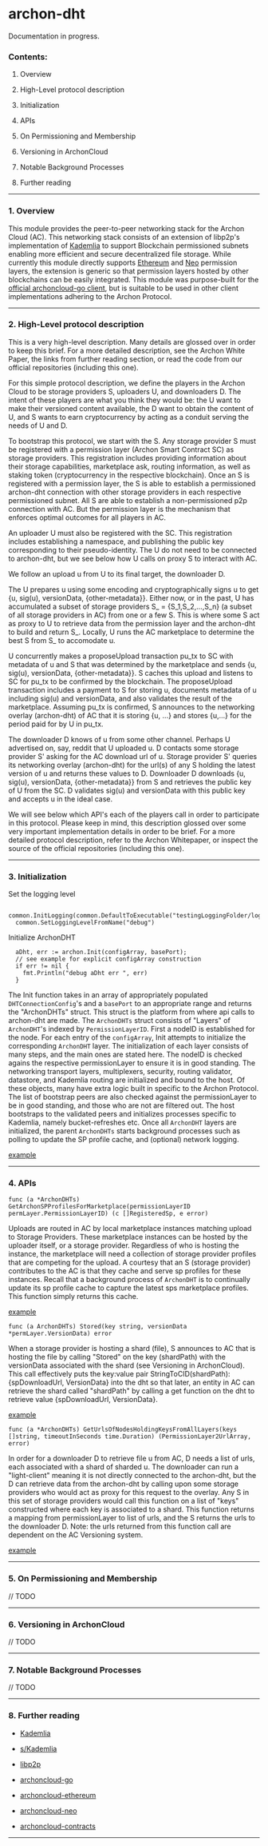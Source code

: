 # archon-dht

Documentation in progress.

### Contents:

  1. Overview

  2. High-Level protocol description

  3. Initialization

  4. APIs

  5. On Permissioning and Membership 

  6. Versioning in ArchonCloud 
  
  7. Notable Background Processes 

  8. Further reading 

--------------------------------------------------------------------


### 1. Overview

This module provides the peer-to-peer networking stack for the Archon Cloud (AC). This networking stack consists of an extension of libp2p's implementation of [Kademlia](http://www.scs.stanford.edu/~dm/home/papers/kpos.pdf) to support Blockchain permissioned subnets enabling more efficient and secure decentralized file storage. While currently this module directly supports [Ethereum](https://github.com/archoncloud/archoncloud-ethereum) and [Neo](https://github.com/archoncloud/archoncloud-go/blockchainAPI/neo) permission layers, the extension is generic so that permission layers hosted by other blockchains can be easily integrated. This module was purpose-built for the [official archoncloud-go client](https://github.com/archoncloud/archoncloud-go), but is suitable to be used in other client implementations adhering to the Archon Protocol.

--------------------------------------------------------------------

### 2. High-Level protocol description

This is a very high-level description. Many details are glossed over in order to keep this brief. For a more detailed description, see the Archon White Paper, the links from further reading section, or read the code from our official repositories (including this one).

For this simple protocol description, we define the players in the Archon Cloud to be storage providers S, uploaders U, and downloaders D. The intent of these players are what you think they would be: the U want to make their versioned content available, the D want to obtain the content of U, and S wants to earn cryptocurrency by acting as a conduit serving the needs of U and D.

To bootstrap this protocol, we start with the S. Any storage provider S must be registered with a permission layer (Archon Smart Contract SC) as storage providers. This registration includes providing information about their storage capabilities, marketplace ask, routing information, as well as staking token (cryptocurrency in the respective blockchain). Once an S is registered with a permission layer, the S is able to establish a permissioned archon-dht connection with other storage providers in each respective permissioned subnet. All S are able to establish a non-permissioned p2p connection with AC. But the permission layer is the mechanism that enforces optimal outcomes for all players in AC. 

An uploader U must also be registered with the SC. This registration includes establishing a namespace, and publishing the public key corresponding to their pseudo-identity. The U do not need to be connected to archon-dht, but we see below how U calls on proxy S to interact with AC.

We follow an upload u from U to its final target, the downloader D.

The U prepares u using some encoding and cryptographically signs u to get {u, sig(u), versionData, {other-metadata}}. Either now, or in the past, U has accumulated a subset of storage providers S_ = {S_1,S_2,...,S_n} (a subset of all storage providers in AC) from one or a few S. This is where some S act as proxy to U to retrieve data from the permission layer and the archon-dht to build and return S_. Locally, U runs the AC marketplace to determine the best S from S_ to accomodate u.

U concurrently makes a proposeUpload transaction pu_tx to SC with metadata of u and S that was determined by the marketplace and sends {u, sig(u), versionData, {other-metadata}}. S caches this upload and listens to SC for pu_tx to be confirmed by the blockchain. The proposeUpload transaction includes a payment to S for storing u, documents metadata of u including sig(u) and versionData, and also validates the result of the marketplace. Assuming pu_tx is confirmed, S announces to the networking overlay (archon-dht) of AC that it is storing {u, ...} and stores {u,...} for the period paid for by U in pu_tx. 

The downloader D knows of u from some other channel. Perhaps U advertised on, say, reddit that U uploaded u. D contacts some storage provider S' asking for the AC download url of u. Storage provider S' queries its networking overlay (archon-dht) for the url(s) of any S holding the latest version of u and returns these values to D. Downloader D downloads {u, sig(u), versionData, {other-metadata}} from S and retrieves the public key of U from the SC. D validates sig(u) and versionData with this public key and accepts u in the ideal case.

We will see below which API's each of the players call in order to participate in this protocol. Please keep in mind, this description glossed over some very important implementation details in order to be brief. For a more detailed protocol description, refer to the Archon Whitepaper, or inspect the source of the official repositories (including this one).


--------------------------------------------------------------------

### 3. Initialization

Set the logging level

```
  common.InitLogging(common.DefaultToExecutable("testingLoggingFolder/logging.log"))
  common.SetLoggingLevelFromName("debug")
```

Initialize ArchonDHT 

```
  aDht, err := archon.Init(configArray, basePort);
  // see example for explicit configArray construction
  if err != nil {
    fmt.Println("debug aDht err ", err)
  }
```

The Init function takes in an array of appropriately populated `DHTConnectionConfig`'s and a `basePort` to an appropriate range and returns the "ArchonDHTs" struct. This struct is the platform from where api calls to archon-dht are made. The `ArchonDHTs` struct consists of "Layers" of `ArchonDHT`'s indexed by `PermissionLayerID`. First a nodeID is established for the node. For each entry of the `configArray`, Init attempts to initialize the corresponding `ArchonDHT` layer. The initialization of each layer consists of many steps, and the main ones are stated here. The nodeID is checked agains the respective permissionLayer to ensure it is in good standing. The networking transport layers, multiplexers, security, routing validator, datastore, and Kademlia routing are initialized and bound to the host. Of these objects, many have extra logic built in specific to the Archon Protocol. The list of bootstrap peers are also checked against the permissionLayer to be in good standing, and those who are not are filtered out. The host bootstraps to the validated peers and initializes processes specific to Kademlia, namely bucket-refreshes etc. Once all `ArchonDHT` layers are initialized, the parent `ArchonDHTs` starts background processes such as polling to update the SP profile cache, and (optional) network logging.

[example](https://github.com/archoncloud/archon-dht/blob/master/examples/initialize.md)

--------------------------------------------------------------------

### 4. APIs 

`func (a *ArchonDHTs) GetArchonSPProfilesForMarketplace(permissionLayerID permLayer.PermissionLayerID) (c []RegisteredSp, e error)`

Uploads are routed in AC by local marketplace instances matching upload to Storage Providers. These marketplace instances can be hosted by the uploader itself, or a storage provider. Regardless of who is hosting the instance, the marketplace will need a collection of storage provider profiles that are competing for the upload. A courtesy that an S (storage provider) contributes to the AC is that they cache and serve sp profiles for these instances. Recall that a background process of `ArchonDHT` is to continually update its sp profile cache to capture the latest sps marketplace profiles. This function simply returns this cache.

[example](https://github.com/archoncloud/archon-dht/blob/master/examples/get_archonsps_for_m.md)

`func (a ArchonDHTs) Stored(key string, versionData *permLayer.VersionData) error`

When a storage provider is hosting a shard (file), S announces to AC that is hosting the file by calling "Stored" on the key (shardPath) with the versionData associated with the shard (see Versioning in ArchonCloud). This call effectively puts the key:value pair StringToCID(shardPath):{spDownloadUrl, VersionData} into the dht so that later, an entity in AC can retrieve the shard called "shardPath" by calling a get function on the dht to retrieve value {spDownloadUrl, VersionData}.

[example](https://github.com/archoncloud/archon-dht/blob/master/examples/stored.md)

`func (a *ArchonDHTs) GetUrlsOfNodesHoldingKeysFromAllLayers(keys []string, timeoutInSeconds time.Duration) (PermissionLayer2UrlArray, error)`

In order for a downloader D to retrieve file u from AC, D needs a list of urls, each associated with a shard of sharded u. The downloader can run a "light-client" meaning it is not directly connected to the archon-dht, but the D can retrieve data from the archon-dht by calling upon some storage providers who would act as proxy for this request to the overlay. Any S in this set of storage providers would call this function on a list of "keys" constructed where each key is associated to a shard. This function returns a mapping from permissionLayer to list of urls, and the S returns the urls to the downloader D. Note: the urls returned from this function call are dependent on the AC Versioning system.

[example](https://github.com/archoncloud/archon-dht/blob/master/examples/geturls_ofnodes_holding.md)

--------------------------------------------------------------------

### 5. On Permissioning and Membership 

// TODO

--------------------------------------------------------------------

### 6. Versioning in ArchonCloud 

// TODO

--------------------------------------------------------------------

### 7. Notable Background Processes

// TODO

--------------------------------------------------------------------

### 8. Further reading 

 - [Kademlia](http://www.scs.stanford.edu/~dm/home/papers/kpos.pdf)

 - [s/Kademlia](https://www.researchgate.net/publication/4319659_SKademlia_A_practicable_approach_towards_secure_key-based_routing)

 - [libp2p](https://github.com/libp2p/go-libp2p)

 - [archoncloud-go](https://github.com/archoncloud/archoncloud-go)

 - [archoncloud-ethereum](https://github.com/archoncloud/archoncloud-ethereum)

 - [archoncloud-neo](https://github.com/archoncloud/archoncloud-go/tree/master/blockchainAPI/neo)

 - [archoncloud-contracts](https://github.com/archoncloud/archoncloud-contracts)


--------------------------------------------------------------------

